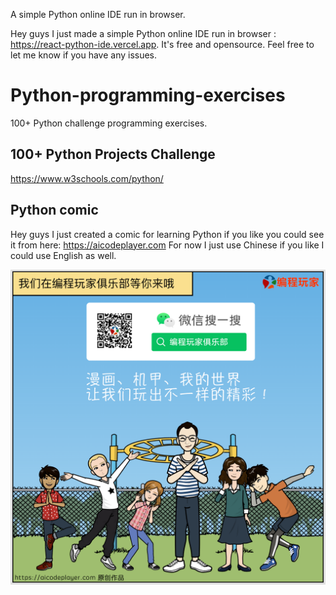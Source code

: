  A simple Python online IDE run in browser.

Hey guys I just made a simple Python online IDE run in browser : https://react-python-ide.vercel.app. It's free and opensource. Feel free to let me know if you have any issues.

# Python-programming-exercises

100+ Python challenge programming exercises.

## 100+ Python Projects Challenge 

https://www.w3schools.com/python/

## Python comic

Hey guys I just created a comic for learning Python if you like you could see it from here: https://aicodeplayer.com
For now I just use Chinese if you like I could use English as well.

![Python Comic](https://github.com/zhiwehu/Python-programming-exercises/blob/master/comic.png?raw=true)
